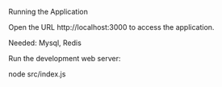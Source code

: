 

Running the Application

Open the URL http://localhost:3000 to access the application.

Needed: Mysql, Redis

Run the development web server:

node src/index.js

